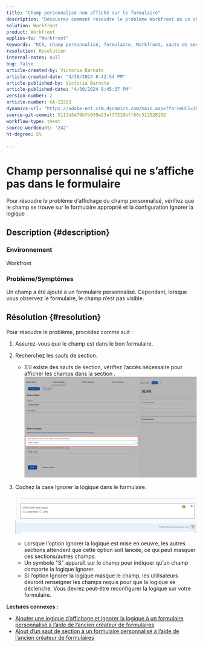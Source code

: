 ```yaml
---
title: "Champ personnalisé non affiché sur le formulaire"
description: "Découvrez comment résoudre le problème Workfront où un champ a été ajouté à un formulaire personnalisé mais ne s’affiche pas."
solution: Workfront
product: Workfront
applies-to: "Workfront"
keywords: "KCS, champ personnalisé, formulaire, Workfront, sauts de section, créateur de formulaires, ignorer la logique"
resolution: Resolution
internal-notes: null
bug: false
article-created-by: Victoria Barnato
article-created-date: "4/30/2024 8:42:54 PM"
article-published-by: Victoria Barnato
article-published-date: "4/30/2024 8:45:37 PM"
version-number: 2
article-number: KA-22283
dynamics-url: "https://adobe-ent.crm.dynamics.com/main.aspx?forceUCI=1&pagetype=entityrecord&etn=knowledgearticle&id=bbd17c36-3207-ef11-9f8a-6045bd0a08d9"
source-git-commit: 5113e5d79b7b039e23af77210bff80c511528102
workflow-type: tm+mt
source-wordcount: '242'
ht-degree: 5%

---
```


# Champ personnalisé qui ne s’affiche pas dans le formulaire


Pour résoudre le problème d’affichage du champ personnalisé, vérifiez que le champ se trouve sur le formulaire approprié et la configuration Ignorer la logique .

## Description {#description}


### <b>Environnement</b>

Workfront

### <b>Problème/Symptômes</b>

Un champ a été ajouté à un formulaire personnalisé. Cependant, lorsque vous observez le formulaire, le champ n’est pas visible.


## Résolution {#resolution}


Pour résoudre le problème, procédez comme suit :

1. Assurez-vous que le champ est dans le bon formulaire.
2. Recherchez les sauts de section.

   - S’il existe des sauts de section, vérifiez l’accès nécessaire pour afficher les champs dans la section .                     ![](assets/f585c275-ad15-ee11-8f6e-6045bd006793.png)
3. Cochez la case Ignorer la logique dans le formulaire.                                                                                                                                               ![](assets/6067dbce-ad15-ee11-8f6e-6045bd006793.png)
   - Lorsque l’option Ignorer la logique est mise en oeuvre, les autres sections attendent que cette option soit lancée, ce qui peut masquer ces sections/autres champs.
   - Un symbole &quot;S&quot; apparaît sur le champ pour indiquer qu’un champ comporte la logique Ignorer.
   - Si l’option Ignorer la logique masque le champ, les utilisateurs devront renseigner les champs requis pour que la logique se déclenche. Vous devrez peut-être reconfigurer la logique sur votre formulaire.


<b>Lectures connexes :</b>

- [Ajouter une logique d’affichage et ignorer la logique à un formulaire personnalisé à l’aide de l’ancien créateur de formulaires](https://experienceleague.adobe.com/docs/workfront/using/administration-and-setup/customize/custom-forms/custom-form-builder/use-the-custom-form-builder/display-or-skip-logic-custom-form.html)
- [Ajout d’un saut de section à un formulaire personnalisé à l’aide de l’ancien créateur de formulaires](https://experienceleague.adobe.com/docs/workfront/using/administration-and-setup/customize/custom-forms/custom-form-builder/use-the-custom-form-builder/add-a-section-break-to-a-custom-form.htm)



